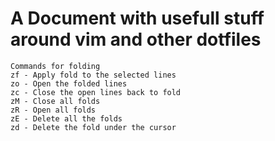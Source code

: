 # A Document with usefull stuff around vim and other dotfiles

```
Commands for folding
zf - Apply fold to the selected lines
zo - Open the folded lines
zc - Close the open lines back to fold
zM - Close all folds
zR - Open all folds
zE - Delete all the folds
zd - Delete the fold under the cursor
```
